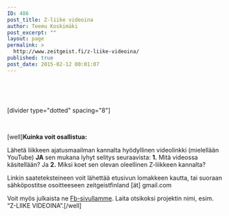 ```yaml
---
ID: 486
post_title: Z-liike videoina
author: Teemu Koskimäki
post_excerpt: ""
layout: page
permalink: >
  http://www.zeitgeist.fi/z-liike-videoina/
published: true
post_date: 2015-02-12 00:01:07
---
```

&nbsp;

&nbsp;

[divider type="dotted" spacing="8"]

&nbsp;

[well]<strong>Kuinka voit osallistua:</strong>

Lähetä liikkeen ajatusmaailman kannalta hyödyllinen videolinkki (mielellään YouTube) <strong>JA</strong> sen mukana lyhyt selitys seuraavista: <strong>1.</strong> Mitä videossa käsitellään? Ja <strong>2.</strong> Miksi koet sen olevan oleellinen Z-liikkeen kannalta?

Linkin saateteksteineen voit lähettää etusivun lomakkeen kautta, tai suoraan sähköpostitse osoitteeseen zeitgeistfinland [ät] gmail.com

Voit myös julkaista ne <a href="https://www.facebook.com/ZeitgeistSuomi">Fb-sivullamme</a>. Laita otsikoksi projektin nimi, esim. “Z-LIIKE VIDEOINA”.[/well]